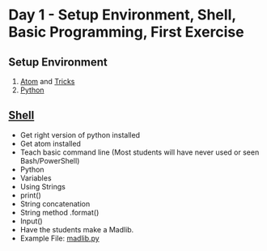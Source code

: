 # Day 1 - Setup Environment, Shell, Basic Programming, First Exercise
## Setup Environment
1. [Atom](https://github.com/selassid/codeguild/blob/master/notes/atom.md) and [Tricks](https://github.com/selassid/codeguild/blob/master/notes/atom-python.md)
2. [Python](https://github.com/selassid/codeguild/blob/master/notes/py.md)

## [Shell](https://github.com/selassid/codeguild/blob/master/notes/cli.md)
- Get right version of python installed
- Get atom installed
- Teach basic command line (Most students will have never used or seen Bash/PowerShell)
- Python
 - Variables
 - Using Strings
 - print()
 - String concatenation
 - String method .format()
 - Input()
- Have the students make a Madlib.
 - Example File: [madlib.py](./example-files/madlib.py)

